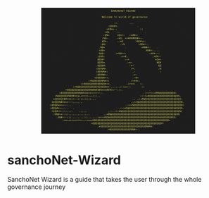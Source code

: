 <p align="center">
  <img src="./src/hat.png" width="350" title="hover text">
</p>

# sanchoNet-Wizard
SanchoNet Wizard is a guide that takes the user through the whole governance journey
